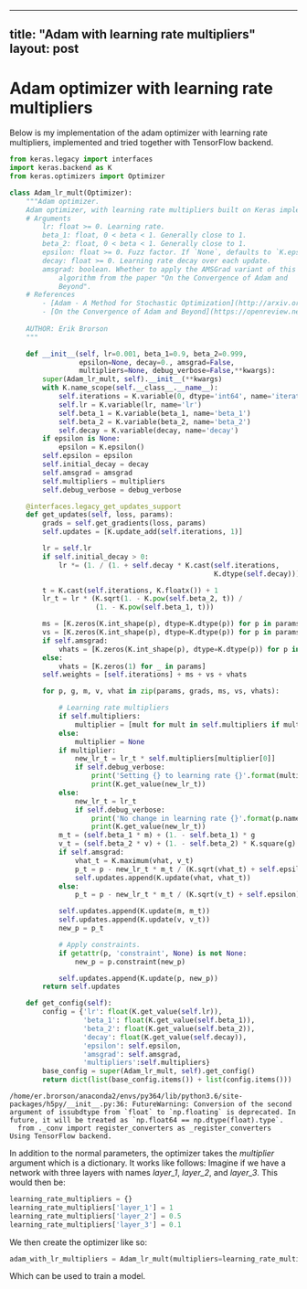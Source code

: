 
---
title: "Adam with learning rate multipliers"
layout: post
---


# Adam optimizer with learning rate multipliers

Below is my implementation of the adam optimizer with learning rate multipliers, implemented and tried together with TensorFlow backend.


```python
from keras.legacy import interfaces
import keras.backend as K
from keras.optimizers import Optimizer

class Adam_lr_mult(Optimizer):
    """Adam optimizer.
    Adam optimizer, with learning rate multipliers built on Keras implementation
    # Arguments
        lr: float >= 0. Learning rate.
        beta_1: float, 0 < beta < 1. Generally close to 1.
        beta_2: float, 0 < beta < 1. Generally close to 1.
        epsilon: float >= 0. Fuzz factor. If `None`, defaults to `K.epsilon()`.
        decay: float >= 0. Learning rate decay over each update.
        amsgrad: boolean. Whether to apply the AMSGrad variant of this
            algorithm from the paper "On the Convergence of Adam and
            Beyond".
    # References
        - [Adam - A Method for Stochastic Optimization](http://arxiv.org/abs/1412.6980v8)
        - [On the Convergence of Adam and Beyond](https://openreview.net/forum?id=ryQu7f-RZ)
        
    AUTHOR: Erik Brorson
    """

    def __init__(self, lr=0.001, beta_1=0.9, beta_2=0.999,
                 epsilon=None, decay=0., amsgrad=False,
                 multipliers=None, debug_verbose=False,**kwargs):
        super(Adam_lr_mult, self).__init__(**kwargs)
        with K.name_scope(self.__class__.__name__):
            self.iterations = K.variable(0, dtype='int64', name='iterations')
            self.lr = K.variable(lr, name='lr')
            self.beta_1 = K.variable(beta_1, name='beta_1')
            self.beta_2 = K.variable(beta_2, name='beta_2')
            self.decay = K.variable(decay, name='decay')
        if epsilon is None:
            epsilon = K.epsilon()
        self.epsilon = epsilon
        self.initial_decay = decay
        self.amsgrad = amsgrad
        self.multipliers = multipliers
        self.debug_verbose = debug_verbose

    @interfaces.legacy_get_updates_support
    def get_updates(self, loss, params):
        grads = self.get_gradients(loss, params)
        self.updates = [K.update_add(self.iterations, 1)]

        lr = self.lr
        if self.initial_decay > 0:
            lr *= (1. / (1. + self.decay * K.cast(self.iterations,
                                                  K.dtype(self.decay))))

        t = K.cast(self.iterations, K.floatx()) + 1
        lr_t = lr * (K.sqrt(1. - K.pow(self.beta_2, t)) /
                     (1. - K.pow(self.beta_1, t)))

        ms = [K.zeros(K.int_shape(p), dtype=K.dtype(p)) for p in params]
        vs = [K.zeros(K.int_shape(p), dtype=K.dtype(p)) for p in params]
        if self.amsgrad:
            vhats = [K.zeros(K.int_shape(p), dtype=K.dtype(p)) for p in params]
        else:
            vhats = [K.zeros(1) for _ in params]
        self.weights = [self.iterations] + ms + vs + vhats

        for p, g, m, v, vhat in zip(params, grads, ms, vs, vhats):

            # Learning rate multipliers
            if self.multipliers:
                multiplier = [mult for mult in self.multipliers if mult in p.name]
            else:
                multiplier = None
            if multiplier:
                new_lr_t = lr_t * self.multipliers[multiplier[0]]
                if self.debug_verbose:
                    print('Setting {} to learning rate {}'.format(multiplier[0], new_lr_t))
                    print(K.get_value(new_lr_t))
            else:
                new_lr_t = lr_t
                if self.debug_verbose:
                    print('No change in learning rate {}'.format(p.name))
                    print(K.get_value(new_lr_t))
            m_t = (self.beta_1 * m) + (1. - self.beta_1) * g
            v_t = (self.beta_2 * v) + (1. - self.beta_2) * K.square(g)
            if self.amsgrad:
                vhat_t = K.maximum(vhat, v_t)
                p_t = p - new_lr_t * m_t / (K.sqrt(vhat_t) + self.epsilon)
                self.updates.append(K.update(vhat, vhat_t))
            else:
                p_t = p - new_lr_t * m_t / (K.sqrt(v_t) + self.epsilon)

            self.updates.append(K.update(m, m_t))
            self.updates.append(K.update(v, v_t))
            new_p = p_t

            # Apply constraints.
            if getattr(p, 'constraint', None) is not None:
                new_p = p.constraint(new_p)

            self.updates.append(K.update(p, new_p))
        return self.updates

    def get_config(self):
        config = {'lr': float(K.get_value(self.lr)),
                  'beta_1': float(K.get_value(self.beta_1)),
                  'beta_2': float(K.get_value(self.beta_2)),
                  'decay': float(K.get_value(self.decay)),
                  'epsilon': self.epsilon,
                  'amsgrad': self.amsgrad,
                  'multipliers':self.multipliers}
        base_config = super(Adam_lr_mult, self).get_config()
        return dict(list(base_config.items()) + list(config.items()))

```

    /home/er.brorson/anaconda2/envs/py364/lib/python3.6/site-packages/h5py/__init__.py:36: FutureWarning: Conversion of the second argument of issubdtype from `float` to `np.floating` is deprecated. In future, it will be treated as `np.float64 == np.dtype(float).type`.
      from ._conv import register_converters as _register_converters
    Using TensorFlow backend.


In addition to the normal parameters, the optimizer takes the *multiplier* argument which is a dictionary. It works like follows: Imagine if we have a network with three layers with names *layer_1*, *layer_2*, and *layer_3*. This would then be:


```python
learning_rate_multipliers = {}
learning_rate_multipliers['layer_1'] = 1
learning_rate_multipliers['layer_2'] = 0.5
learning_rate_multipliers['layer_3'] = 0.1
```

We then create the optimizer like so:


```python
adam_with_lr_multipliers = Adam_lr_mult(multipliers=learning_rate_multipliers)
```

Which can be used to train a model.
